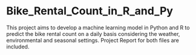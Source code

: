 # Bike_Rental_Count_in_R_and_Py
This project aims to develop a machine learning model in Python and R to predict 
the bike rental count on a daily basis considering the weather, environmental and seasonal settings.
Project Report for both files are included.
